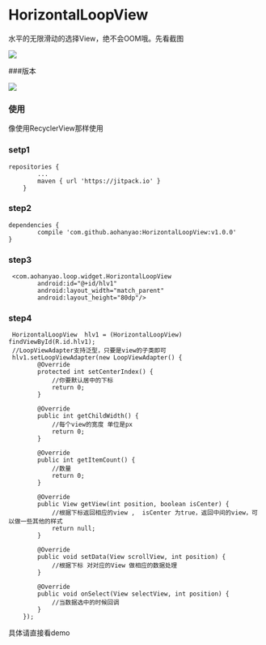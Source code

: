# HorizontalLoopView

水平的无限滑动的选择View，绝不会OOM哦。先看截图

  ![](ScreensHots/screens_hots.gif)

###版本

[![](https://jitpack.io/v/helen-x/JitpackReleaseDemo.svg)](https://jitpack.io/#aohanyao/HorizontalLoopView)


### 使用

像使用RecyclerView那样使用

### setp1

	repositories {
			...
			maven { url 'https://jitpack.io' }
		}


### step2

	dependencies {
	        compile 'com.github.aohanyao:HorizontalLoopView:v1.0.0'
	}


### step3

	 <com.aohanyao.loop.widget.HorizontalLoopView
            android:id="@+id/hlv1"
            android:layout_width="match_parent"
            android:layout_height="80dp"/>


### step4

	 HorizontalLoopView  hlv1 = (HorizontalLoopView) findViewById(R.id.hlv1);
	 //LoopViewAdapter支持泛型，只要是view的子类即可
     hlv1.setLoopViewAdapter(new LoopViewAdapter() {
            @Override
            protected int setCenterIndex() {
                //你要默认居中的下标
                return 0;
            }

            @Override
            public int getChildWidth() {
                //每个view的宽度 单位是px
                return 0;
            }

            @Override
            public int getItemCount() {
                //数量
                return 0;
            }

            @Override
            public View getView(int position, boolean isCenter) {
                //根据下标返回相应的view ,  isCenter 为true，返回中间的view，可以做一些其他的样式
                return null;
            }

            @Override
            public void setData(View scrollView, int position) {
                //根据下标 对对应的View 做相应的数据处理
            }

            @Override
            public void onSelect(View selectView, int position) {
                //当数据选中的时候回调
            }
        });

具体请直接看demo